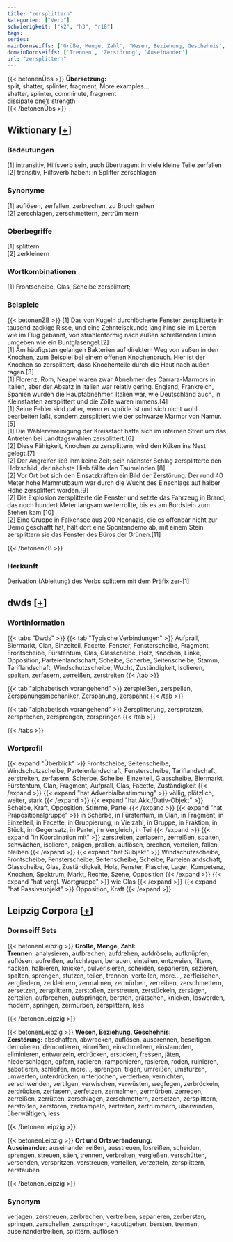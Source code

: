 ```yaml
---
title: "zersplittern"
kategorien: ["Verb"]
schwierigkeit: ["k2", "h3", "r18"]
tags:
series:
mainDornseiffs: ['Größe, Menge, Zahl', 'Wesen, Beziehung, Geschehnis', 'Ort und Ortsveränderung']
domainDornseiffs: ['Trennen', 'Zerstörung', 'Auseinander']
url: "zersplittern"
---
```


{{< betonenÜbs >}}
**Übersetzung:**  
split, shatter, splinter, fragment, More examples...  
shatter, splinter, comminute, fragment  
dissipate one’s strength  
{{< /betonenÜbs >}}

## Wiktionary [[+](https://de.wiktionary.org/wiki/zersplittern)]

### Bedeutungen
[1] intransitiv, Hilfsverb sein, auch übertragen: in viele kleine Teile zerfallen  
[2] transitiv, Hilfsverb haben: in Splitter zerschlagen  

### Synonyme
[1] auflösen, zerfallen, zerbrechen, zu Bruch gehen  
[2] zerschlagen, zerschmettern, zertrümmern  

### Oberbegriffe
[1] splittern  
[2] zerkleinern  

### Wortkombinationen
[1] Frontscheibe, Glas, Scheibe zersplittert;  

### Beispiele
{{< betonenZB >}}
[1] Das von Kugeln durchlöcherte Fenster zersplitterte in tausend zackige Risse, und eine Zehntelsekunde lang hing sie im Leeren wie im Flug gebannt, von strahlenförmig nach außen schießenden Linien umgeben wie ein Buntglasengel.[2]  
[1] Am häufigsten gelangen Bakterien auf direktem Weg von außen in den Knochen, zum Beispiel bei einem offenen Knochenbruch. Hier ist der Knochen so zersplittert, dass Knochenteile durch die Haut nach außen ragen.[3]  
[1] Florenz, Rom, Neapel waren zwar Abnehmer des Carrara-Marmors in Italien, aber der Absatz in Italien war relativ gering. England, Frankreich, Spanien wurden die Hauptabnehmer. Italien war, wie Deutschland auch, in Kleinstaaten zersplittert und die Zölle waren immens.[4]  
[1] Seine Fehler sind daher, wenn er spröde ist und sich nicht wohl bearbeiten laßt, sondern zersplittert wie der schwarze Marmor von Namur.[5]  
[1] Die Wählervereinigung der Kreisstadt hatte sich im internen Streit um das Antreten bei Landtagswahlen zersplittert.[6]  
[2] Diese Fähigkeit, Knochen zu zersplittern, wird den Küken ins Nest gelegt.[7]  
[2] Der Angreifer ließ ihm keine Zeit; sein nächster Schlag zersplitterte den Holzschild, der nächste Hieb fällte den Taumelnden.[8]  
[2] Vor Ort bot sich den Einsatzkräften ein Bild der Zerstörung: Der rund 40 Meter hohe Mammutbaum war durch die Wucht des Einschlags auf halber Höhe zersplittert worden.[9]  
[2] Die Explosion zersplitterte die Fenster und setzte das Fahrzeug in Brand, das noch hundert Meter langsam weiterrollte, bis es am Bordstein zum Stehen kam.[10]  
[2] Eine Gruppe in Falkensee aus 200 Neonazis, die es offenbar nicht zur Demo geschafft hat, hält dort eine Spontandemo ab, mit einem Stein zersplittern sie das Fenster des Büros der Grünen.[11]  

{{< /betonenZB >}}
### Herkunft
Derivation (Ableitung) des Verbs splittern mit dem Präfix zer-[1]  



## dwds [[+](https://www.dwds.de/wb/zersplittern)]

### Wortinformation
{{< tabs "Dwds" >}}
{{< tab "Typische Verbindungen" >}}
Aufprall, Biermarkt, Clan, Einzelteil, Facette, Fenster, Fensterscheibe, Fragment, Frontscheibe, Fürstentum, Glas, Glasscheibe, Holz, Knochen, Linke, Opposition, Parteienlandschaft, Scheibe, Scherbe, Seitenscheibe, Stamm, Tariflandschaft, Windschutzscheibe, Wucht, Zuständigkeit, isolieren, spalten, zerfasern, zerreißen, zerstreiten
{{< /tab >}}

{{< tab "alphabetisch vorangehend" >}}
zerspleißen, zerspellen, Zerspanungsmechaniker, Zerspanung, zerspannt
{{< /tab >}}

{{< tab "alphabetisch vorangehend" >}}
Zersplitterung, zerspratzen, zersprechen, zersprengen, zerspringen
{{< /tab >}}

{{< /tabs >}}

### Wortprofil
{{< expand "Überblick" >}} Frontscheibe, Seitenscheibe, Windschutzscheibe, Parteienlandschaft, Fensterscheibe, Tariflandschaft, zerstreiten, zerfasern, Scherbe, Scheibe, Einzelteil, Glasscheibe, Biermarkt, Fürstentum, Clan, Fragment, Aufprall, Glas, Facette, Zuständigkeit {{< /expand >}}
{{< expand "hat Adverbialbestimmung" >}} völlig, plötzlich, weiter, stark {{< /expand >}}
{{< expand "hat Akk./Dativ-Objekt" >}} Scheibe, Kraft, Opposition, Stimme, Partei {{< /expand >}}
{{< expand "hat Präpositionalgruppe" >}} in Scherbe, in Fürstentum, in Clan, in Fragment, in Einzelteil, in Facette, in Gruppierung, in Vielzahl, in Gruppe, in Fraktion, in Stück, im Gegensatz, in Partei, im Vergleich, in Teil {{< /expand >}}
{{< expand "in Koordination mit" >}} zerstreiten, zerfasern, zerreißen, spalten, schwächen, isolieren, prägen, prallen, auflösen, brechen, verteilen, fallen, bleiben {{< /expand >}}
{{< expand "hat Subjekt" >}} Windschutzscheibe, Frontscheibe, Fensterscheibe, Seitenscheibe, Scheibe, Parteienlandschaft, Glasscheibe, Glas, Zuständigkeit, Holz, Fenster, Flasche, Lager, Kompetenz, Knochen, Spektrum, Markt, Rechte, Szene, Opposition {{< /expand >}}
{{< expand "hat vergl. Wortgruppe" >}} wie Glas {{< /expand >}}
{{< expand "hat Passivsubjekt" >}} Opposition, Kraft {{< /expand >}}

## Leipzig Corpora [[+](https://corpora.uni-leipzig.de/en/res?word=zersplittern&corpusId=deu_newscrawl-public_2018)]

### Dornseiff Sets
{{< betonenLeipzig >}}
**Größe, Menge, Zahl:**  
**Trennen:** analysieren, aufbrechen, aufdrehen, aufdröseln, aufknüpfen, auflösen, aufreißen, aufschlagen, behauen, einteilen, entzweien, filtern, hacken, halbieren, knicken, pulverisieren, scheiden, separieren, sezieren, spalten, sprengen, stutzen, teilen, trennen, verteilen, more..., zerfleischen, zergliedern, zerkleinern, zermalmen, zermürben, zerreiben, zerschmettern, zersetzen, zersplittern, zerstoßen, zerstreuen, zerstückeln, zersägen, zerteilen, aufbrechen, aufspringen, bersten, grätschen, knicken, loswerden, modern, springen, zermürben, zersplittern, less  

{{< /betonenLeipzig >}}


{{< betonenLeipzig >}}
**Wesen, Beziehung, Geschehnis:**  
**Zerstörung:** abschaffen, abwracken, auflösen, ausbrennen, beseitigen, demolieren, demontieren, einreißen, einschmelzen, einstampfen, eliminieren, entwurzeln, erdrücken, ersticken, fressen, jäten, niederschlagen, opfern, radieren, ramponieren, rasieren, roden, ruinieren, sabotieren, schleifen, more..., sprengen, tilgen, umreißen, umstürzen, umwerfen, unterdrücken, unterjochen, verderben, vernichten, verschwenden, vertilgen, verwischen, verwüsten, wegfegen, zerbröckeln, zerdrücken, zerfasern, zerfetzen, zermalmen, zermürben, zerreden, zerreißen, zerrütten, zerschlagen, zerschmettern, zersetzen, zersplittern, zerstoßen, zerstören, zertrampeln, zertreten, zertrümmern, überwinden, überwältigen, less  

{{< /betonenLeipzig >}}


{{< betonenLeipzig >}}
**Ort und Ortsveränderung:**  
**Auseinander:** auseinander reißen, ausstreuen, losreißen, scheiden, sprengen, streuen, säen, trennen, verbreiten, vergießen, verschütten, versenden, verspritzen, verstreuen, verteilen, verzetteln, zersplittern, zerstäuben  

{{< /betonenLeipzig >}}

### Synonym
verjagen, zerstreuen, zerbrechen, vertreiben, separieren, zerbersten, springen, zerschellen, zerspringen, kaputtgehen, bersten, trennen, auseinandertreiben, splittern, auflösen

